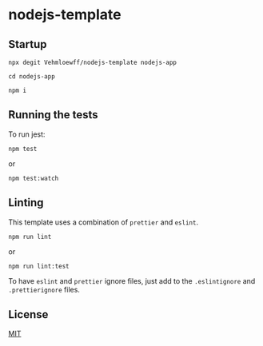 # nodejs-template

## Startup

```ssh
npx degit Vehmloewff/nodejs-template nodejs-app
```

```ssh
cd nodejs-app
```

```ssh
npm i
```

## Running the tests

To run jest:

```ssh
npm test
```

or

```ssh
npm test:watch
```

## Linting

This template uses a combination of `prettier` and `eslint`.

```ssh
npm run lint
```

or

```ssh
npm run lint:test
```

To have `eslint` and `prettier` ignore files, just add to the `.eslintignore` and `.prettierignore` files.

## License

[MIT]()
